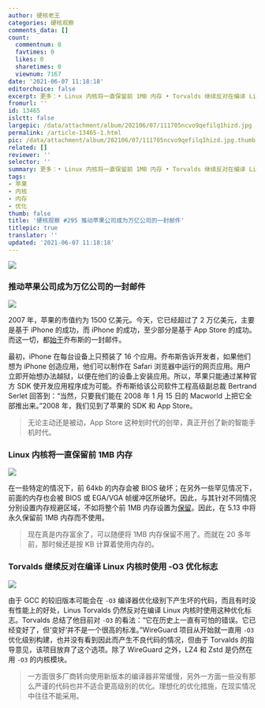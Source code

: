 ```yaml
---
author: 硬核老王
categories: 硬核观察
comments_data: []
count:
  commentnum: 0
  favtimes: 0
  likes: 0
  sharetimes: 0
  viewnum: 7167
date: '2021-06-07 11:18:18'
editorchoice: false
excerpt: 更多：• Linux 内核将一直保留前 1MB 内存 • Torvalds 继续反对在编译 Linux 内核时使用 -O3 优化标志
fromurl: ''
id: 13465
islctt: false
largepic: /data/attachment/album/202106/07/111705ncvo9qefilq1hizd.jpg
permalink: /article-13465-1.html
pic: /data/attachment/album/202106/07/111705ncvo9qefilq1hizd.jpg.thumb.jpg
related: []
reviewer: ''
selector: ''
summary: 更多：• Linux 内核将一直保留前 1MB 内存 • Torvalds 继续反对在编译 Linux 内核时使用 -O3 优化标志
tags:
- 苹果
- 内核
- 内存
- 优化
thumb: false
title: '硬核观察 #295 推动苹果公司成为万亿公司的一封邮件'
titlepic: true
translator: ''
updated: '2021-06-07 11:18:18'
---
```


![](/data/attachment/album/202106/07/111705ncvo9qefilq1hizd.jpg)


### 推动苹果公司成为万亿公司的一封邮件


![](/data/attachment/album/202106/07/111716khpgpny9iyluf55f.jpg)


2007 年，苹果的市值约为 1500 亿美元。今天，它已经超过了 2 万亿美元，主要是基于 iPhone 的成功，而 iPhone 的成功，至少部分是基于 App Store 的成功。而这一切，都[始于](https://www.inc.com/jason-aten/14-years-ago-steve-jobs-sent-most-important-email-in-history-of-business.html)乔布斯的一封邮件。


最初，iPhone 在每台设备上只预装了 16 个应用。乔布斯告诉开发者，如果他们想为 iPhone 创造应用，他们可以制作在 Safari 浏览器中运行的网页应用。用户立即开始想办法越狱，以便在他们的设备上安装应用。所以，苹果只能通过某种官方 SDK 使开发应用程序成为可能。乔布斯给该公司软件工程高级副总裁 Bertrand Serlet 回答到：“当然，只要我们能在 2008 年 1 月 15 日的 Macworld 上把它全部推出来。”2008 年，我们见到了苹果的 SDK 和 App Store。



> 
> 无论主动还是被动，App Store 这种划时代的创举，真正开创了新的智能手机时代。
> 
> 
> 


### Linux 内核将一直保留前 1MB 内存


![](/data/attachment/album/202106/07/111745tcpvqyc95c2p5hf5.jpg)


在一些特定的情况下，前 64kb 的内存会被 BIOS 破坏；在另外一些罕见情况下，前面的内存也会被 BIOS 或 EGA/VGA 帧缓冲区所破坏。因此，与其针对不同情况分别设置内存规避区域，不如将整个前 1MB 内存设置为[保留](https://lore.kernel.org/lkml/YLx%2FiA8xeRzwhXJn@zn.tnic/T/#u)。因此，在 5.13 中将永久保留前 1MB 内存而不使用。



> 
> 现在真是内存富余了，可以随便将 1MB 内存保留不用了。而就在 20 多年前，那时候还是按 KB 计算着使用内存的。
> 
> 
> 


### Torvalds 继续反对在编译 Linux 内核时使用 -O3 优化标志


![](/data/attachment/album/202106/07/111801sixcdd9ernn7x7au.jpg)


由于 GCC 的较旧版本可能会在 `-O3` 编译器优化级别下产生坏的代码，而且有时没有性能上的好处，Linus Torvalds 仍然反对在编译 Linux 内核时使用这种优化标志。Torvalds 总结了他目前对 `-O3` 的看法：“它在历史上一直有可怕的错误。它已经变好了，但‘变好’并不是一个很高的标准。”WireGuard 项目从开始就一直用 `-O3` 优化级别构建，也并没有看到因此而产生不良代码的情况，但由于 Torvalds 的指导意见，该项目放弃了这个选项。除了 WireGuard 之外，LZ4 和 Zstd 是仍然在用 `-O3` 的内核模块。



> 
> 一方面很多厂商转向使用新版本的编译器非常缓慢，另外一方面一些没有那么严谨的代码也并不适合更高级别的优化。理想化的优化措施，在现实情况中往往不能采用。
> 
> 
>